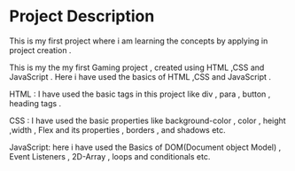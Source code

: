 # Project Description

This is my first project where i am learning the concepts by applying  in project creation . 

This is my the my first Gaming project  , created using HTML ,CSS and JavaScript .
Here i have used the basics of HTML ,CSS and JavaScript . 

HTML : 
I have used the basic tags in this project like div , para , button , heading tags .

CSS : 
I have used the basic properties like background-color , color , height ,width , Flex and its properties , borders , and shadows etc.

JavaScript:
here i have used the Basics of DOM(Document object Model) , Event Listeners , 2D-Array ,  loops and conditionals etc.
